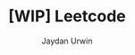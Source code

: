 ---
layout: ../../layouts/Post.astro
title: "[WIP] Leetcode"
description: This is an example blog post
publishDate: Saturday, July 31 2021
author: "Jaydan Urwin"
alt: Trees in the mountains
---